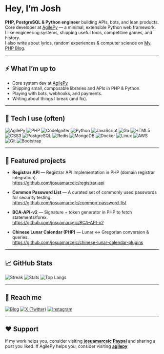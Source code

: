 # Hey, I’m Josh

**PHP, PostgreSQL & Python engineer** building APIs, bots, and lean products.  
Core developer at [AgilePy](https://agilepy.com) — a minimal, extensible Python web framework.  
I like engineering systems, shipping useful tools, competitive games, and history.  
I also write about lyrics, random experiences & computer science on [My PHP Blog](https://josuamarcelc.com).

---

## ⚡ What I’m up to
- Core system dev at [AgilePy](https://agilepy.com)  
- Shipping small, composable libraries and APIs in PHP & Python.  
- Playing with bots, webhooks, and payments.  
- Writing about things I break (and fix).  

---

## 🧰 Tech I use (often)

![AgilePy](https://img.shields.io/badge/AgilePy.com-0A84FF?logo=python&logoColor=white&labelColor=0A0A0A)
![PHP](https://img.shields.io/badge/PHP-777BB4?logo=php&logoColor=white)
![CodeIgniter](https://img.shields.io/badge/CodeIgniter-EF4223?logo=codeigniter&logoColor=white)
![Python](https://img.shields.io/badge/Python-3776AB?logo=python&logoColor=white)
![JavaScript](https://img.shields.io/badge/JavaScript-F7DF1E?logo=javascript&logoColor=black)
![Go](https://img.shields.io/badge/Go-00ADD8?logo=go&logoColor=white)
![HTML5](https://img.shields.io/badge/HTML5-E34F26?logo=html5&logoColor=white)
![CSS3](https://img.shields.io/badge/CSS3-1572B6?logo=css3&logoColor=white)
![PostgreSQL](https://img.shields.io/badge/PostgreSQL-4169E1?logo=postgresql&logoColor=white)
![Redis](https://img.shields.io/badge/Redis-DC382D?logo=redis&logoColor=white)
![MongoDB](https://img.shields.io/badge/MongoDB-47A248?logo=mongodb&logoColor=white)
![Docker](https://img.shields.io/badge/Docker-2496ED?logo=docker&logoColor=white)
![Linux](https://img.shields.io/badge/Linux-FCC624?logo=linux&logoColor=black)
![AWS](https://img.shields.io/badge/AWS-232F3E?logo=amazonaws&logoColor=white)
![Git](https://img.shields.io/badge/Git-F05032?logo=git&logoColor=white)
![Bootstrap](https://img.shields.io/badge/Bootstrap-7952B3?logo=bootstrap&logoColor=white)

---

## 📌 Featured projects

- **Registrar API** — Registrar API implementation in PHP (domain registrar integration).  
  https://github.com/josuamarcelc/registrar-api  

- **Common Password List** — A curated set of commonly used passwords for security testing.  
  https://github.com/josuamarcelc/common-password-list  

- **BCA-API-v2** — Signature + token generator in PHP to fetch statements/forex.  
  https://github.com/josuamarcelc/BCA-API-v2  

- **Chinese Lunar Calendar (PHP)** — Lunar ↔ Gregorian conversion & queries.  
  https://github.com/josuamarcelc/chinese-lunar-calendar-plugins  

---

## 📈 GitHub Stats

![Streak](https://streak-stats.demolab.com?user=josuamarcelc)
![Stats](https://github-readme-stats.vercel.app/api?username=josuamarcelc&show_icons=true)
![Top Langs](https://github-readme-stats.vercel.app/api/top-langs/?username=josuamarcelc&layout=compact)

---

## 💬 Reach me

[![Blog](https://img.shields.io/badge/Blog-josuamarcelc.com-0a0a0a?logo=wordpress&logoColor=white)](https://josuamarcelc.com)
[![X (Twitter)](https://img.shields.io/badge/@josuamarcelc-000000?logo=x&logoColor=white)](https://x.com/josuamarcelc)
[![Instagram](https://img.shields.io/badge/Instagram-E4405F?logo=instagram&logoColor=white)](https://instagram.com/josuamarcelc)

---

## ❤️ Support

If my work helps you, consider visiting **[josuamarcelc Paypal](https://paypal.me/josuamarcelc)** and sharing a post you liked.
If AgilePy helps you, consider visiting **[agilepy](https://agilepy.com/donate/)**
